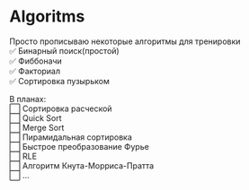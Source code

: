 # Algoritms
Просто прописываю некоторые алгоритмы для тренировки    
:white_check_mark: Бинарный поиск(простой)    
:white_check_mark: Фиббоначи    
:white_check_mark: Факториал    
:white_check_mark: Сортировка пузырьком    


В планах:    
⬜ Сортировка расческой  
⬜ Quick Sort  
⬜ Merge Sort  
⬜ Пирамидальная сортировка  
⬜ Быстрое преобразование Фурье  
⬜ RLE   
⬜ Алгоритм Кнута-Морриса-Пратта   
⬜ ... 

